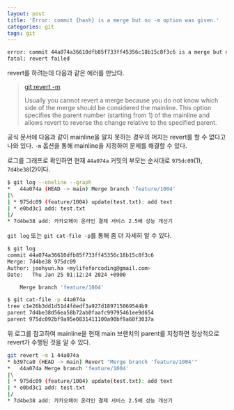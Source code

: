 ```yaml
---
layout: post
title: 'Error: commit {hash} is a merge but no -m option was given.'
categories: git
tags: git
---
```


```sh
error: commit 44a074a36610dfb85f733ff45356c18b15c8f3c6 is a merge but no -m option was given.
fatal: revert failed
```

revert를 하려는데 다음과 같은 에러를 만났다.

> [git revert -m](https://git-scm.com/docs/git-revert#Documentation/git-revert.txt--mparent-number)
>
> Usually you cannot revert a merge because you do not know which side of the merge should be considered the mainline. This option specifies the parent number (starting from 1) of the mainline and allows revert to reverse the change relative to the specified parent.

공식 문서에 다음과 같이 mainline을 알지 못하는 경우의 머지는 revert를 할 수 없다고 나와 있다. `-m` 옵션을 통해 mainline을 지정하여 문제를 해결할 수 있다.

로그를 그래프로 확인하면 현재 `44a074a` 커밋의 부모는 순서대로 `975dc09`(1), `7d4be38`(2)이다. 

```sh
$ git log --oneline --graph
*   44a074a (HEAD -> main) Merge branch 'feature/1004'
|\
| * 975dc09 (feature/1004) update(test.txt): add text
| * e0bd3c1 add: test.txt
|/
* 7d4be38 add: 카카오페이 온라인 결제 서비스 2.5배 성능 개선기
```

`git log` 또는 `git cat-file -p`를 통해 좀 더 자세히 알 수 있다.

```sh
$ git log
commit 44a074a36610dfb85f733ff45356c18b15c8f3c6
Merge: 7d4be38 975dc09
Author: joohyun.ha <mylifeforcoding@gmail.com>
Date:   Thu Jan 25 01:12:24 2024 +0900

    Merge branch 'feature/1004'

$ git cat-file -p 44a074a
tree c1e26b3dd1d51d4fdedf3a927d189715069544b9
parent 7d4be38d56ea58b72ab0faafc99795461ee9d654
parent 975dc092bf9a95e0831411100a90bf9a68f3037a
```

위 로그를 참고하여 mainline을 현재 main 브랜치의 parent를 지정하면 정상적으로 revert가 수행된 것을 알 수 있다.

```sh
git revert -m 1 44a074a
* b397ca0 (HEAD -> main) Revert "Merge branch 'feature/1004'"
*   44a074a Merge branch 'feature/1004'
|\
| * 975dc09 (feature/1004) update(test.txt): add text
| * e0bd3c1 add: test.txt
|/
* 7d4be38 add: 카카오페이 온라인 결제 서비스 2.5배 성능 개선기
```